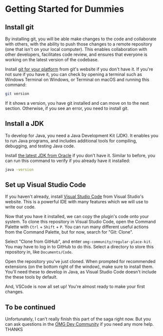 # Getting Started for Dummies

## Install git

By installing git, you will be able make changes to the code and collaborate with others, with the ability to push those changes to a remote repository (one that isn't on your local computer). This enables collaboration with other developers, facilitates code review, and ensures that everyone is working on the latest version of the codebase.

Install [git for your platform](https://www.git-scm.com/downloads) from git's website if you don't have it. If you're not sure if you have it, you can check by opening a terminal such as Windows Terminal on Windows, or Terminal on macOS and running this command:

```sh
git version
```

If it shows a version, you have git installed and can move on to the next section. Otherwise, if you see an error, you need to install git.

## Install a JDK

To develop for Java, you need a Java Development Kit (JDK). It enables you to run Java programs, and includes additional tools for compiling, debugging, and testing Java code.

Install [the latest JDK from Oracle](https://www.oracle.com/java/technologies/downloads/) if you don't have it. Similar to before, you can run this command to verify if you already have it installed:

```sh
java -version
```

## Set up Visual Studio Code

If you haven't already, install [Visual Studio Code](https://code.visualstudio.com/) from Visual Studio's website. This is a powerful IDE with many features which we will use to write our code.

Now that you have it installed, we can copy the plugin's code onto your system. To clone this repository in Visual Studio Code, open the Command Palette with `Ctrl` + `Shift` + `P`. You can run many different useful actions from the Command Palette, but for now, search for "Git: Clone".

Select "Clone from GitHub", and enter `omg-community/regular-place-kit`. You may have to log in to GitHub to do this. Select a directory to store this repository in, like `Documents/Code`.

Open the repository you've just cloned. When prompted for recommended extensions (on the bottom right of the window), make sure to install them. You'll need these to develop in Java, as Visual Studio Code doesn't include the these tools by default.

And, VSCode is now all set up! You're almost ready to make your first changes.

## To be continued

Unfortunately, I can't really finish this part of the saga right now. But you can ask questions in the [OMG Dev Community](https://dev.omg.games/) if you need any more help. THANKS